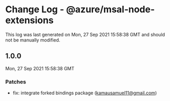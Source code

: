 # Change Log - @azure/msal-node-extensions

This log was last generated on Mon, 27 Sep 2021 15:58:38 GMT and should not be manually modified.

<!-- Start content -->

## 1.0.0

Mon, 27 Sep 2021 15:58:38 GMT

### Patches

- fix: integrate forked bindings package (kamausamuel11@gmail.com)
